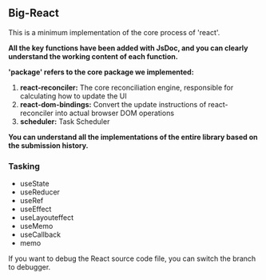 ## Big-React

This is a minimum implementation of the core process of 'react'.

**All the key functions have been added with JsDoc, and you can clearly understand the working content of each function.**

**'package' refers to the core package we implemented:**

1. **react-reconciler:** The core reconciliation engine, responsible for calculating how to update the UI
2. **react-dom-bindings:**  Convert the update instructions of react-reconciler into actual browser DOM operations
3. **scheduler:** Task Scheduler

**You can understand all the implementations of the entire library based on the submission history.**

### Tasking
- useState
- useReducer
- useRef
- useEffect
- useLayouteffect
- useMemo
- useCallback
- memo

If you want to debug the React source code file, you can switch the branch to debugger.
